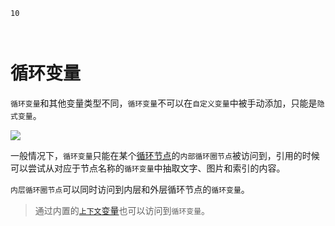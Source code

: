 ```index
10
```
```tag

```
```summary

```
# 循环变量

`循环变量`和其他变量类型不同，`循环变量`不可以在`自定义变量`中被手动添加，只能是`隐式变量`。

<img src='../../assets/snapshots/design/variable/loop-type.png'>

一般情况下，`循环变量`只能在某个[循环节点](../10nodes/toolsNodes/02loop.md)的`内部循环圈节点`被访问到，引用的时候可以尝试从对应于节点名称的`循环变量`中抽取文字、图片和索引的内容。

`内层循环圈节点`可以同时访问到内层和外层循环节点的`循环变量`。

> 通过内置的[`上下文`变量](./09buildinVarible.md#上下文)也可以访问到`循环变量`。

